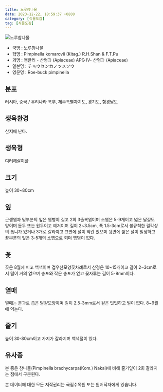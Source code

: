 ```yaml
---
title: 노루참나물
date: 2023-12-22, 18:59:37 +0800
category: [식물도감]
tag: [식물도감]
---
```




![노루참나물](http://www.nature.go.kr/fileUpload/plants/basic/Umbelliferae/Pimpinella/8245/1_th2.JPG)
- 국명 : 노루참나물
- 학명 : Pimpinella komarovii (Kitag.) R.H.Shan & F.T.Pu
- 과명 : 앵글러 - 산형과 (Apiaceae) APG Ⅳ- 산형과 (Apiaceae)
- 일본명 : チョウセンカノツメソウ
- 영문명 : Roe-buck pimpinella


## 분포
러시아, 중국 / 우리나라 북부, 제주특별자치도, 경기도, 함경남도
## 생육환경
산지에 난다.
## 생육형
여러해살이풀 
## 크기
높이 30~80cm
## 잎
근생엽과 밑부분의 잎은 엽병이 길고 2회 3출복엽이며 소엽은 5-9개이고 넓은 달걀모양이며 둔두 또는 원두이고 예저이며 길이 2~3.5cm, 폭 1.5-3cm로서 불규칙한 결각상의 톱니가 있거나 3개로 갈라지고 표면에 털이 약간 있으며 뒷면에 짧은 털이 밀생하고 끝부분의 잎은 3-5개의 소엽으로 되며 엽병이 없다.
## 꽃
꽃은 8월에 피고 백색이며 겹우산모양꽃차례로서 산경은 10~15개이고 길이 2~3cm로서 털이 거의 없으며 총포와 작은 총포가 없고 꽃자루는 길이 5-8mm이다.
## 열매
열매는 분과로 좁은 달걀모양이며 길이 2.5-3mm로서 겉은 밋밋하고 털이 없다. 8~9월에 익는다.
## 줄기
높이 30-80cm이고 가지가 갈라지며 백색털이 있다.
## 유사종
본 종은 참나물(Pimpinella brachycarpa(Kom.) Nakai)에 비해 줄기잎이 2회 갈라지는 점에서 구분된다. 






본 데이터에 대한 모든 저작권리는 국립수목원 또는 원저작자에게 있습니다.
